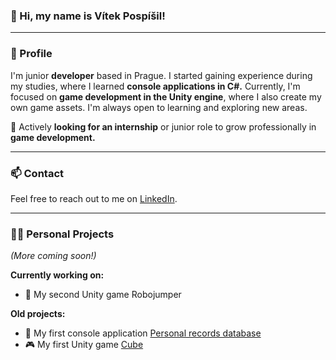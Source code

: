### 👋 Hi, my name is Vítek Pospíšil!

---

### 👾 Profile
I'm junior **developer** based in Prague. 
I started gaining experience during my studies, where I learned **console applications in C#.** Currently, I'm focused on **game development in the Unity engine**, where I also create my own game assets. I'm always open to learning and exploring new areas.  

🎯 Actively **looking for an internship** or junior role to grow professionally in **game development.**

---

### 📫 Contact
Feel free to reach out to me on [LinkedIn](https://www.linkedin.com/in/vítek-pospíšil-091b41370).

---

### 👨‍💻 Personal Projects
*(More coming soon!)*

**Currently working on:**
- 🤖 My second Unity game Robojumper

**Old projects:**
- 🦾 My first console application [Personal records database](https://github.com/pospisilvitek/personal-records-database) 
- 🎮 My first Unity game [Cube](https://github.com/pospisilvitek/cube) 


